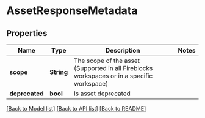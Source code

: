 # AssetResponseMetadata

## Properties

Name | Type | Description | Notes
------------ | ------------- | ------------- | -------------
**scope** | **String** | The scope of the asset (Supported in all Fireblocks workspaces or in a specific workspace) | 
**deprecated** | **bool** | Is asset deprecated | 

[[Back to Model list]](../README.md#documentation-for-models) [[Back to API list]](../README.md#documentation-for-api-endpoints) [[Back to README]](../README.md)


